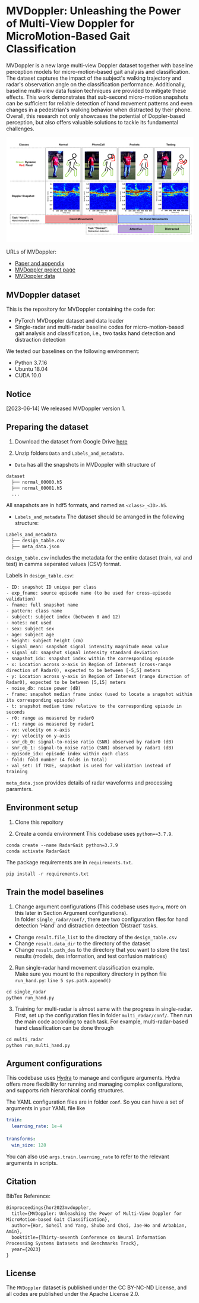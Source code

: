 # MVDoppler: Unleashing the Power of Multi-View Doppler for MicroMotion-Based Gait Classification
MVDoppler is a new large multi-view Doppler dataset together with baseline perception models for micro-motion-based gait analysis and classification. The dataset captures the impact of the subject's walking trajectory and radar's observation angle on the classification performance. Additionally, baseline multi-view data fusion techniques are provided to mitigate these effects. This work demonstrates that sub-second micro-motion snapshots can be sufficient for reliable detection of hand movement patterns and even changes in a pedestrian's walking behavior when distracted by their phone. Overall, this research not only showcases the potential of Doppler-based perception, but also offers valuable solutions to tackle its fundamental challenges.

![image](./figures/classes.svg)

URLs of MVDoppler:
* <a href="[[https://arxiv.org/](https://openreview.net/pdf?id=1plAfmP5ms)](https://openreview.net/pdf?id=1plAfmP5ms)"> Paper and appendix  </a>
* <a href="https://mvdoppler.github.io/"> MVDoppler project page </a>
* <a href="https://drive.google.com/drive/folders/1Mde8sfxKl8L0OwG4UVQR7IE5Tg-bSosR"> MVDoppler data </a>


## MVDoppler dataset
This is the repository for MVDoppler containing the code for:
* PyTorch MVDoppler dataset and data loader
* Single-radar and multi-radar baseline codes for micro-motion-based gait analysis and classification, i.e., two tasks hand detection and distraction detection

We tested our baselines on the following environment:
* Python 3.7.16 
* Ubuntu 18.04  
* CUDA 10.0 

## Notice
[2023-06-14] We released MVDoppler version 1.


## Preparing the dataset
1. Download the dataset from Google Drive <a href="https://drive.google.com/drive/folders/1Mde8sfxKl8L0OwG4UVQR7IE5Tg-bSosR"> here </a> 

2. Unzip folders `Data` and `Labels_and_metadata`. 
* `Data` has all the snapshots in MVDoppler with structure of 
```
dataset
  ├── normal_00000.h5
  ├── normal_00001.h5
  ...
```

All snapshots are in hdf5 formats, and named as `<class>_<ID>.h5`.

* `Labels_and_metadata` 
The dataset should be arranged in the following structure:
```
Labels_and_metadata
  ├── design_table.csv
  ├── meta_data.json
```

`design_table.csv` includes the metadata for the entire dataset (train, val and test) in camma seperated values (CSV) format.

Labels in `design_table.csv`:
```
- ID: snapshot ID unique per class 
- exp_fname: source episode name (to be used for cross-episode validation)
- fname: full snapshot name
- pattern: class name
- subject: subject index (between 0 and 12)
- notes: not used 
- sex: subject sex
- age: subject age
- height: subject height (cm)
- signal_mean: snapshot signal intensity magnitude mean value
- signal_sd: snapshot signal intensity standard deviation
- snapshot_idx: snapshot index within the corresponding episode
- x: Location across x-axis in Region of Interest (cross-range direction of Radar0), expected to be between [-5,5] meters 
- y: Location across y-axis in Region of Interest (range direction of Radar0), expected to be between [5,15] meters
- noise_db: noise power (dB)
- frame: snapshot median frame index (used to locate a snapshot within its corresponding episode)
- t: snapshot median time relative to the corresponding episode in seconds
- r0: range as measured by radar0
- r1: range as measured by radar1
- vx: velocity on x-axis
- vy: velocity on y-axis
- snr_db_0: signal-to-noise ratio (SNR) observed by radar0 (dB)
- snr_db_1: signal-to_noise ratio (SNR) observed by radar1 (dB)
- episode_idx: episode index within each class
- fold: fold number (4 folds in total)
- val_set: if TRUE, snapshot is used for validation instead of training
```

`meta_data.json` provides details of radar waveforms and processing paramters. 

## Environment setup
1. Clone this repoitory

2. Create a conda environment
This codebase uses `python==3.7.9`.
```
conda create --name RadarGait python=3.7.9
conda activate RadarGait
```
The package requirements are in `requirements.txt`.

```
pip install -r requirements.txt
```


## Train the model baselines
1. Change argument configurations (This codebase uses `Hydra`, more on this later in Section Argument configurations).  
  In folder `single_radar/conf/`, there are two configuration files for hand detection 'Hand' and distraction detection 'Distract' tasks. 

* Change `result.file_list` to the directory of the `design_table.csv`
* Change `result.data_dir` to the directory of the dataset
* Change `result.path_des` to the directory that you want to store the test results (models, des information, and test confusion matrices)


2. Run single-radar hand movement classification example.   
  Make sure you mount to the repository directory in python file `run_hand.py`: `line 5 sys.path.append()`
```
cd single_radar
python run_hand.py
```
3. Training for multi-radar is almost same with the progress in single-radar. First, set up the configuration files in folder `multi_radar/conf/`. Then run the main code according to each task. For example, multi-radar-based hand classification can be done through
```
cd multi_radar
python run_multi_hand.py
```
## Argument configurations

This codebase uses [Hydra](https://github.com/facebookresearch/hydra) to manage and configure arguments. Hydra offers more flexibility for running and managing complex configurations, and supports rich hierarchical config structures.

The YAML configuration files are in folder `conf`. So you can have a set of arguments in your YAML file like

```YAML
train: 
  learning_rate: 1e-4

transforms:
  win_size: 128
```
You can also use `args.train.learning_rate` to refer to the relevant arguments in scripts.


## Citation
BibTex Reference:
```
@inproceedings{hor2023mvdoppler,
  title={MVDoppler: Unleashing the Power of Multi-View Doppler for MicroMotion-based Gait Classification},
  author={Hor, Soheil and Yang, Shubo and Choi, Jae-Ho and Arbabian, Amin},
  booktitle={Thirty-seventh Conference on Neural Information Processing Systems Datasets and Benchmarks Track},
  year={2023}
}
```

## License
The `MVDoppler` dataset is published under the CC BY-NC-ND License, and all codes are published under the Apache License 2.0.
